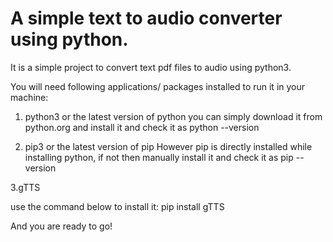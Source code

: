 # A simple text to audio converter using python.
It is a simple project to convert text pdf files to audio using python3.

You will need following applications/ packages installed to run it in your machine:

1. python3 or the latest version of python you can simply download it from python.org and install it and check it as python --version

2. pip3 or the latest version of pip However pip is directly installed while installing python, if not then manually install it and check it as pip --version

3.gTTS

use the command below to install it: pip install gTTS

And you are ready to go!
